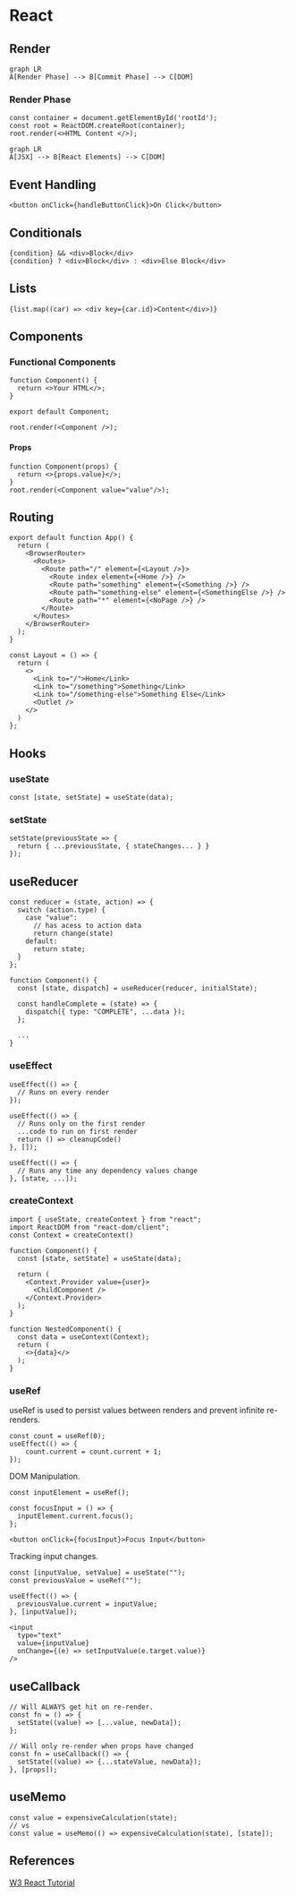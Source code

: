 # React

## Render

```mermaid
graph LR
A[Render Phase] --> B[Commit Phase] --> C[DOM]
```

### Render Phase

```
const container = document.getElementById('rootId');
const root = ReactDOM.createRoot(container);
root.render(<>HTML Content </>);
```

```mermaid
graph LR
A[JSX] --> B[React Elements] --> C[DOM]
```

## Event Handling

```
<button onClick={handleButtonClick}>On Click</button>
```

## Conditionals

```
{condition} && <div>Block</div>
{condition} ? <div>Block</div> : <div>Else Block</div>
```

## Lists

```
{list.map((car) => <div key={car.id}>Content</div>)}
```

## Components

### Functional Components

```
function Component() {
  return <>Your HTML</>;
}

export default Component;
```

```
root.render(<Component />);
```

#### Props

```
function Component(props) {
  return <>{props.value}</>;
}
root.render(<Component value="value"/>);
```

## Routing

```
export default function App() {
  return (
    <BrowserRouter>
      <Routes>
        <Route path="/" element={<Layout />}>
          <Route index element={<Home />} />
          <Route path="something" element={<Something />} />
          <Route path="something-else" element={<SomethingElse />} />
          <Route path="*" element={<NoPage />} />
        </Route>
      </Routes>
    </BrowserRouter>
  );
}
```

```
const Layout = () => {
  return (
    <>
      <Link to="/">Home</Link>
      <Link to="/something">Something</Link>
      <Link to="/something-else">Something Else</Link>
      <Outlet />
    </>
  )
};
```

## Hooks

### useState

```
const [state, setState] = useState(data);
```

### setState

```
setState(previousState => {
  return { ...previousState, { stateChanges... } }
});
```

## useReducer

```
const reducer = (state, action) => {
  switch (action.type) {
    case "value":
      // has acess to action data
      return change(state)
    default:
      return state;
  }
};

function Component() {
  const [state, dispatch] = useReducer(reducer, initialState);

  const handleComplete = (state) => {
    dispatch({ type: "COMPLETE", ...data });
  };

  ...
}
```

### useEffect

```
useEffect(() => {
  // Runs on every render
});

useEffect(() => {
  // Runs only on the first render
  ...code to run on first render
  return () => cleanupCode()
}, []);

useEffect(() => {
  // Runs any time any dependency values change
}, [state, ...]);
```

### createContext

```
import { useState, createContext } from "react";
import ReactDOM from "react-dom/client";
const Context = createContext()
```

```
function Component() {
  const [state, setState] = useState(data);

  return (
    <Context.Provider value={user}>
      <ChildComponent />
    </Context.Provider>
  );
}
```

```
function NestedComponent() {
  const data = useContext(Context);
  return (
    <>{data}</>
  );
}
```

### useRef

useRef is used to persist values between renders and prevent infinite re-renders.

```
const count = useRef(0);
useEffect(() => {
    count.current = count.current + 1;
});
```

DOM Manipulation.

```
const inputElement = useRef();

const focusInput = () => {
  inputElement.current.focus();
};

<button onClick={focusInput}>Focus Input</button>
```

Tracking input changes.

```
const [inputValue, setValue] = useState("");
const previousValue = useRef("");

useEffect(() => {
  previousValue.current = inputValue;
}, [inputValue]);

<input
  type="text"
  value={inputValue}
  onChange={(e) => setInputValue(e.target.value)}
/>
```

## useCallback

```
// Will ALWAYS get hit on re-render.
const fn = () => {
  setState((value) => [...value, newData]);
};

// Will only re-render when props have changed
const fn = useCallback(() => {
  setState((value) => {...stateValue, newData});
}, [props]);
```

## useMemo

```
const value = expensiveCalculation(state);
// vs
const value = useMemo(() => expensiveCalculation(state), [state]);
```

## References

[W3 React Tutorial](https://www.w3schools.com/REACT/)
